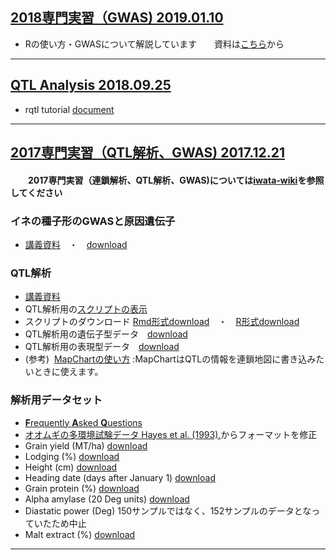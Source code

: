 ## [2018専門実習（GWAS) 2019.01.10](https://github.com/hkanegae/lecturematerials/blob/master/tutorial190110/tutorial190110.md)  
- Rの使い方・GWASについて解説しています　　資料は[こちら](https://github.com/hkanegae/lecturematerials/blob/master/tutorial190110/tutorial190110.md)から

***

## [QTL Analysis 2018.09.25](https://github.com/hkanegae/lecturematerials/blob/master/QTL20180925.md)
- rqtl tutorial [document](https://github.com/hkanegae/lecturematerials/blob/master/QTL20180925.md)

***

## [2017専門実習（QTL解析、GWAS) 2017.12.21](https://github.com/hkanegae/lecturematerials/blob/master/lecture20171221.md) 
#### 　　2017専門実習（連鎖解析、QTL解析、GWAS)については[iwata-wiki](https://sites.google.com/a/ut-biomet.org/iwata-wiki/xue-sheng-shi-xi2017-lian-suo-jie-xi-qtl-jie-xi-gwas)を参照してください　
### イネの種子形のGWASと原因遺伝子　
 - [講義資料](https://github.com/hkanegae/lecturematerials/blob/master/GWAS_exercise_171221.pdf)　・　[download](https://s3-ap-northeast-1.amazonaws.com/hkanegae/lecturematerials/GWAS_exercise_171221.pdf)
### QTL解析 
 - [講義資料](https://s3-ap-northeast-1.amazonaws.com/hkanegae/lecturematerials/rqtl.html)
 - QTL解析用の[スクリプトの表示](https://github.com/hkanegae/lecturematerials/blob/master/tutorial171221/rqtl.Rmd)
 - スクリプトのダウンロード [Rmd形式download](https://s3-ap-northeast-1.amazonaws.com/hkanegae/lecturematerials/tutorial171221/rqtl.Rmd)　・　[R形式download](https://s3-ap-northeast-1.amazonaws.com/hkanegae/lecturematerials/tutorial171221/rqtl.R)
 - QTL解析用の遺伝子型データ　[download](https://s3-ap-northeast-1.amazonaws.com/hkanegae/lecturematerials/tutorial171221/geno_bc.csv)
 - QTL解析用の表現型データ　[download](https://s3-ap-northeast-1.amazonaws.com/hkanegae/lecturematerials/tutorial171221/yield.csv)   
 - (参考)  [MapChartの使い方](https://github.com/hkanegae/lecturematerials/blob/master/MapChart.pdf) :MapChartはQTLの情報を連鎖地図に書き込みたいときに使えます。
### 解析用データセット
  - [**F**requently **A**sked **Q**uestions](https://github.com/hkanegae/lecturematerials/blob/master/FAQ.md) 
  - [オオムギの多環境試験データ Hayes et al. (1993).](https://wheat.pw.usda.gov/ggpages/SxM/phenotypes.html)からフォーマットを修正
  - Grain yield (MT/ha) [download](https://s3-ap-northeast-1.amazonaws.com/hkanegae/lecturematerials/data/yield.csv)
  - Lodging (%) [download](https://s3-ap-northeast-1.amazonaws.com/hkanegae/lecturematerials/data/lodging.csv)
  - Height (cm) [download](https://s3-ap-northeast-1.amazonaws.com/hkanegae/lecturematerials/data/height.csv)
  - Heading date (days after January 1) [download](https://s3-ap-northeast-1.amazonaws.com/hkanegae/lecturematerials/data/heading.csv)
  - Grain protein (%) [download](https://s3-ap-northeast-1.amazonaws.com/hkanegae/lecturematerials/data/grain.csv)
  - Alpha amylase (20 Deg units) [download](https://s3-ap-northeast-1.amazonaws.com/hkanegae/lecturematerials/data/amylase.csv)
  - Diastatic power (Deg) 150サンプルではなく、152サンプルのデータとなっていたため中止
  - Malt extract (%) [download](https://s3-ap-northeast-1.amazonaws.com/hkanegae/lecturematerials/data/malt.csv)
***
